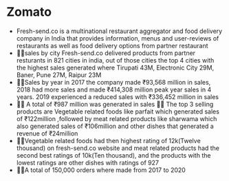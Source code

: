 # Zomato

- Fresh-send.co is a multinational restaurant aggregator and food delivery company in India that provides information, menus and user-reviews of restaurants as well as food delivery options from partner restaurant
- 🚴‍♀️sales by city Fresh-send.co delivered products from partner resturants in 821 cities in india, out of those cities the top 4 cities with the highest sales generated where Tirupati 43M, Electronic City 29M, Baner, Pune 27M, Raipur 23M  
- 🚴‍♀️Sales by year in 2017 the company made  ₹93,568 million in sales, 2018 had more sales and made  ₹414,308 million peak year sales in 4 years. 2019 experienced a reduced sales with  ₹336,452 million in sales
- 🚴‍♀️ A total of ₹987 million was generated in sales
  🚴‍♀️ The top 3 selling products are Vegetable related foods like parfait  which generated sales of  ₹122million ,followed by meat related products like sharwama which also generated sales of ₹106million and other dishes that generated a revenue of  ₹24million
- 🚴‍♀️Vegetable related foods had then highest rating of 12k(Twelve thousand) on fresh-send.co website and meat related products had the second best ratings of 10k(Ten thousand), and the products with the lowest ratings are other dishes with ratings of 927
- 🚴‍♀️A total of 150,000 orders where made from 2017 to 2020
